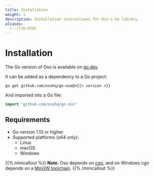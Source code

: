 ```yaml
---
title: Installation
weight: 1
description: Installation instructions for Oso's Go library.
aliases: 
  - ./lib.html
---
```


# Installation

The Go version of Oso is available on
[go.dev](https://pkg.go.dev/github.com/osohq/go-oso).

It can be added as a dependency to a Go project:

```console
go get github.com/osohq/go-oso@v{{< version >}}
```

And imported into a Go file:

```go
import "github.com/osohq/go-oso"
```

## Requirements

- Go version 1.13 or higher
- Supported platforms (x64 only):
  - Linux
  - macOS
  - Windows

{{% minicallout %}}
  **Note**: Oso depends on [cgo][], and on Windows cgo depends on a [MinGW
  toolchain][tdm-gcc].
{{% /minicallout %}}

[cgo]: https://pkg.go.dev/cmd/cgo
[tdm-gcc]: https://jmeubank.github.io/tdm-gcc/
